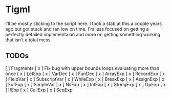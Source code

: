 # Tigml

I'll be mostly sticking to the script here. I took a stab at this a 
couple years ago but got stuck and ran low on time. I'm less focused
on getting a perfectly detailed implementaion and more on getting
something working that isn't a total mess.


## TODOs
[ ] Fragments
[ x ] Fix bug with upper bounds loops evaluating more than once
[ x ] LetExp
    [ x ] VarDec
    [ x ] FunDec
[ x ] ArrayExp
[ x ] RecordExp
[ x ] FieldVar
[ x ] SubscriptVar
[ x ] WhileExp
[ x ] BreakExp
[ x ] AssignExp
[ x ] ForExp
[ x ] SimpleVar
[ x ] NilExp
[ x ] IntExp
[ x ] StringExp
[ x ] OpExp
[ x ] IfExp
[ x ] CallExp
[ x ] SeqExp
